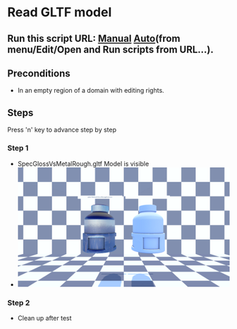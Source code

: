 # Read GLTF model
## Run this script URL: [Manual](./test.js?raw=true)   [Auto](./testAuto.js?raw=true)(from menu/Edit/Open and Run scripts from URL...).

## Preconditions
- In an empty region of a domain with editing rights.

## Steps
Press 'n' key to advance step by step

### Step 1
- SpecGlossVsMetalRough.gltf Model is visible
- ![](./ExpectedImage_00000.png)
### Step 2
- Clean up after test
